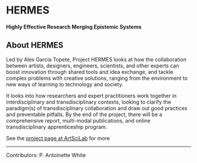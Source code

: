 # HERMES
#### Highly Effective Research Merging Epistemic Systems


## About HERMES

Led by Alex García Topete, Project HERMES looks at how the collaboration between artists, designers, engineers, scientists, and other experts can boost innovation through shared tools and idea exchange, and tackle complex problems with creative solutions, ranging from the environment to new ways of learning to technology and society. 

It looks into how researchers and expert practitioners work together in interdisciplinary and transdisciplinary contexts, looking to clarify the paradigm(s) of transdisciplinary collaboration and draw out good practices and preventable pitfalls. By the end of the project, there will be a comprehensive report, multi-modal publications, and online transdisciplinary apprenticeship program.

See the [project page at ArtSciLab](https://artscilab.atec.io/projects/hermes) for more

--- 

Contributors: P. Antoinette White